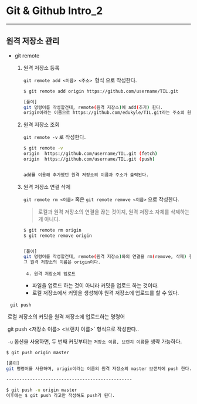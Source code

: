 # Git & Github Intro_2

---

## 원격 저장소 관리

- git remote

  1. 원격 저장소 등록

     `git remote add <이름> <주소> `형식 으로 작성한다.

     ```bash
     $ git remote add origin https://github.com/username/TIL.git
     
     [풀이]
     git 명령어를 작성할건데, remote(원격 저장소)에 add(추가) 한다.
     origin이라는 이름으로 https://github.com/edukyle/TIL.git라는 주소의 원격 저장소를 add(추가)한다.
     ```

  2. 원격 저장소 조회

     `git remote -v` 로 작성한다.

     ```bash
     $ git remote -v
     origin  https://github.com/username/TIL.git (fetch)
     origin  https://github.com/username/TIL.git (push)
     
     
     add를 이용해 추가했던 원격 저장소의 이름과 주소가 출력된다.
     ```

    3. 원격 저장소 연결 삭제

       `git remote rm <이름>` 혹은 `git remote remove <이름>` 으로 작성한다.

       >  로컬과 원격 저장소의 연결을 끊는 것이지, 원격 저장소 자체를 삭제하는 게 아니다. 

       ```bash
       $ git remote rm origin
       $ git remote remove origin
       
       
       [풀이]
       git 명령어를 작성할건데, remote(원격 저장소)와의 연결을 rm(remove, 삭제) 한다.
       그 원격 저장소의 이름은 origin이다.
       ```

  			4. 원격 저장소에 업로드
        - 파일을 업로드 하는 것이 아니라 커밋을 업로드 하는 것이다.
        - 로컬 저장소에서 커밋을 생성해야 원격 저장소에 업로드를 할 수 있다.

​	      ` git push` 

​	로컬 저장소의 커밋을 원격 저장소에 업로드하는 명령어

​	git push <저장소 이름> <브랜치 이름>` 형식으로 작성한다..

​	`-u` 옵션을 사용하면, 두 번째 커밋부터는 `저장소 이름, 브랜치 이름`을 생략 가능하다.

```bash
$ git push origin master

[풀이]
git 명령어를 사용하며, origin이라는 이름의 원격 저장소의 master 브랜치에 push 한다.

------------------------------------------------

$ git push -u origin master
이후에는 $ git push 라고만 작성해도 push가 된다.
```

